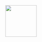 <div id="header" align="center">
  <img src="[https://animesher.com/orig/2/212/2127/21270/animesher.com_serial-experiments-lain-aesthetic-pale-2127003.gif](https://images-wixmp-ed30a86b8c4ca887773594c2.wixmp.com/f/b034c281-be1d-480c-8b00-7c9c364b6585/daujjpn-c7f99c55-f66a-4233-9ea2-9f3e709cbf4a.gif?token=eyJ0eXAiOiJKV1QiLCJhbGciOiJIUzI1NiJ9.eyJzdWIiOiJ1cm46YXBwOjdlMGQxODg5ODIyNjQzNzNhNWYwZDQxNWVhMGQyNmUwIiwiaXNzIjoidXJuOmFwcDo3ZTBkMTg4OTgyMjY0MzczYTVmMGQ0MTVlYTBkMjZlMCIsIm9iaiI6W1t7InBhdGgiOiJcL2ZcL2IwMzRjMjgxLWJlMWQtNDgwYy04YjAwLTdjOWMzNjRiNjU4NVwvZGF1ampwbi1jN2Y5OWM1NS1mNjZhLTQyMzMtOWVhMi05ZjNlNzA5Y2JmNGEuZ2lmIn1dXSwiYXVkIjpbInVybjpzZXJ2aWNlOmZpbGUuZG93bmxvYWQiXX0.nhUx4oqlAu63byZb4hB2ZxSuT6NnZjL5cZDKTJxCKSQ)" width="100"\> 
</div>
